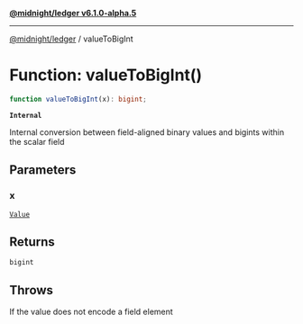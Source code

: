 [**@midnight/ledger v6.1.0-alpha.5**](../README.md)

***

[@midnight/ledger](../globals.md) / valueToBigInt

# Function: valueToBigInt()

```ts
function valueToBigInt(x): bigint;
```

**`Internal`**

Internal conversion between field-aligned binary values and bigints within
the scalar field

## Parameters

### x

[`Value`](../type-aliases/Value.md)

## Returns

`bigint`

## Throws

If the value does not encode a field element
